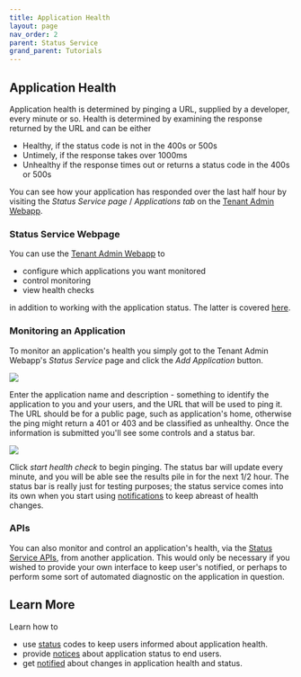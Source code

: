 ```yaml
---
title: Application Health
layout: page
nav_order: 2
parent: Status Service
grand_parent: Tutorials
---
```


## Application Health

Application health is determined by pinging a URL, supplied by a developer, every minute or so. Health is determined by examining the response returned by the URL and can be either

- Healthy, if the status code is not in the 400s or 500s
- Untimely, if the response takes over 1000ms
- Unhealthy if the response times out or returns a status code in the 400s or 500s

You can see how your application has responded over the last half hour by visiting the _Status Service page_ / _Applications tab_ on the [Tenant Admin Webapp](https://adsp.alberta.ca).

### Status Service Webpage

You can use the [Tenant Admin Webapp](https://adsp.alberta.ca) to

- configure which applications you want monitored
- control monitoring
- view health checks

in addition to working with the application status. The latter is covered [here](/adsp-monorepo/tutorials/status-service/status.html).

### Monitoring an Application

To monitor an application's health you simply got to the Tenant Admin Webapp's _Status Service_ page and click the _Add Application_ button.

![](/adsp-monorepo/assets/status-service/app-entry.png)

Enter the application name and description - something to identify the application to you and your users, and the URL that will be used to ping it. The URL should be for a public page, such as application's home, otherwise the ping might return a 401 or 403 and be classified as unhealthy. Once the information is submitted you'll see some controls and a status bar.

![](/adsp-monorepo/assets/status-service/monitoring.png)

Click _start health check_ to begin pinging. The status bar will update every minute, and you will be able see the results pile in for the next 1/2 hour. The status bar is really just for testing purposes; the status service comes into its own when you start using [notifications](/adsp-monorepo/tutorials/status-service/notifications.html) to keep abreast of health changes.

### APIs

You can also monitor and control an application's health, via the [Status Service APIs](https://api.adsp-uat.alberta.ca/autotest/?urls.primaryName=Status%20service), from another application. This would only be necessary if you wished to provide your own interface to keep user's notified, or perhaps to perform some sort of automated diagnostic on the application in question.

## Learn More

Learn how to

- use [status](/adsp-monorepo/tutorials/status-service/status.html) codes to keep users informed about application health.
- provide [notices](/adsp-monorepo/tutorials/status-service/notices.html) about application status to end users.
- get [notified](/adsp-monorepo/tutorials/status-service/notifications.html) about changes in application health and status.
